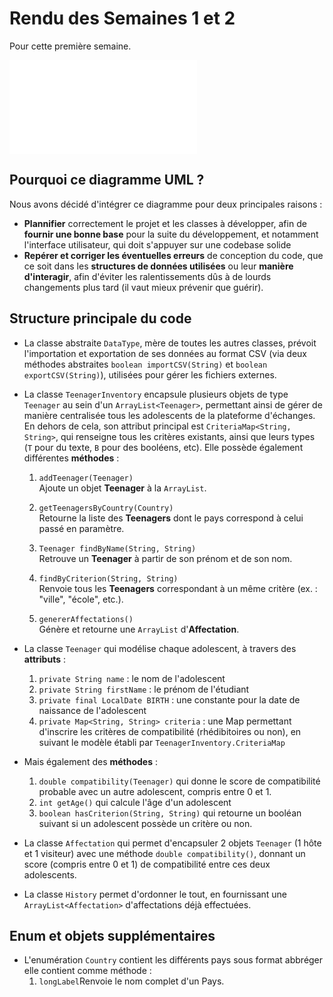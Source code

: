 # Rendu des Semaines 1 et 2

Pour cette première semaine.

![Diagramme UML du projet](assets/DiagramUML.pdf)

## Pourquoi ce diagramme UML ? 

Nous avons décidé d'intégrer ce diagramme pour deux principales raisons : 
 - **Plannifier** correctement le projet et les classes à développer, afin de **fournir une bonne base** pour la suite du développement, et notamment l'interface utilisateur, qui doit s'appuyer sur une codebase solide
 - **Repérer et corriger les éventuelles erreurs** de conception du code, que ce soit dans les **structures de données utilisées** ou leur **manière d'interagir**, afin d'éviter les ralentissements dûs à de lourds changements plus tard (il vaut mieux prévenir que guérir).

## Structure principale du code

- La classe abstraite `DataType`, mère de toutes les autres classes, prévoit l'importation et exportation de ses données au format CSV (via deux méthodes abstraites `boolean importCSV(String)` et `boolean exportCSV(String)`), utilisées pour gérer les fichiers externes. 

- La classe `TeenagerInventory` encapsule plusieurs objets de type `Teenager` au sein d'un `ArrayList<Teenager>`, permettant ainsi de gérer de manière centralisée tous les adolescents de la plateforme d'échanges. En dehors de cela, son attribut principal est `CriteriaMap<String, String>`, qui renseigne tous les critères existants, ainsi que leurs types (`T` pour du texte, `B` pour des booléens, etc). Elle possède également différentes **méthodes** :

    1. `addTeenager(Teenager)`  
   Ajoute un objet **Teenager** à la `ArrayList`.

    2. `getTeenagersByCountry(Country)`  
    Retourne la liste des **Teenagers** dont le pays correspond à celui passé en paramètre.

    3. `Teenager findByName(String, String)`  
    Retrouve un **Teenager** à partir de son prénom et de son nom.

    4. `findByCriterion(String, String)`  
    Renvoie tous les **Teenagers** correspondant à un même critère (ex. : "ville", "école", etc.).

    5. `genererAffectations()`  
    Génère et retourne une `ArrayList` d'**Affectation**.

- La classe `Teenager` qui modélise chaque adolescent, à travers des **attributs** : 
    1. `private String name` : le nom de l'adolescent
    2. `private String firstName` : le prénom de l'étudiant
    3. `private final LocalDate BIRTH` : une constante pour la date de naissance de l'adolescent
    4. `private Map<String, String> criteria` : une Map permettant d'inscrire les critères de compatibilité (rhédibitoires ou non), en suivant le modèle établi par `TeenagerInventory.CriteriaMap`  
 - Mais également des **méthodes** : 
    1. `double compatibility(Teenager)` qui donne le score de compatibilité probable avec un autre adolescent, compris entre 0 et 1.
    2. `int getAge()` qui calcule l'âge d'un adolescent
    3. `boolean hasCriterion(String, String)` qui retourne un booléan suivant si un adolescent possède un critère ou non.
    

- La classe `Affectation` qui permet d'encapsuler 2 objets `Teenager` (1 hôte et 1 visiteur) avec une méthode `double compatibility()`, donnant un score (compris entre 0 et 1) de compatibilité entre ces deux adolescents.

- La classe `History` permet d'ordonner le tout, en fournissant une `ArrayList<Affectation>` d'affectations déjà effectuées. 

## Enum et objets supplémentaires

- L'enumération `Country` contient les différents pays sous format abbréger elle contient comme méthode :
    1. `longLabel`Renvoie le nom complet d'un Pays.
